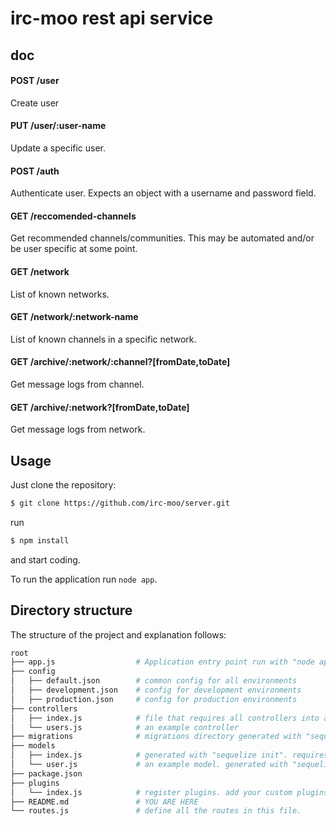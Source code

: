# irc-moo rest api service

## doc

#### POST /user
Create user

#### PUT /user/:user-name
Update a specific user.

#### POST /auth
Authenticate user. Expects an object with a username and password field.

#### GET /reccomended-channels
Get recommended channels/communities. This may be automated and/or be user specific at some point.

#### GET /network
List of known networks.

#### GET /network/:network-name
List of known channels in a specific network.

#### GET /archive/:network/:channel?[fromDate,toDate]
Get message logs from channel.

#### GET /archive/:network?[fromDate,toDate]
Get message logs from network.

## Usage

Just clone the repository:

```bash
$ git clone https://github.com/irc-moo/server.git
```

run

```bash
$ npm install
```

and start coding.

To run the application run `node app`.

## Directory structure

The structure of the project and explanation follows:
```bash
root
├── app.js                  # Application entry point run with "node app"
├── config
│   ├── default.json        # common config for all environments
│   ├── development.json    # config for development environments
│   ├── production.json     # config for production environments
├── controllers
│   ├── index.js            # file that requires all controllers into a hash
│   └── users.js            # an example controller
├── migrations              # migrations directory generated with "sequelize-cli"
├── models
│   ├── index.js            # generated with "sequelize init". requires all models.
│   └── user.js             # an example model. generated with "sequelize-cli model:create"
├── package.json
├── plugins
│   └── index.js            # register plugins. add your custom plugins in this folder as well.
├── README.md               # YOU ARE HERE
└── routes.js               # define all the routes in this file.
```
